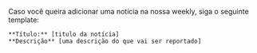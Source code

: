 Caso você queira adicionar uma notícia na nossa weekly, siga o seguinte template:

```
**Título:** [titulo da notícia]
**Descrição** [uma descrição do que vai ser reportado]
```
